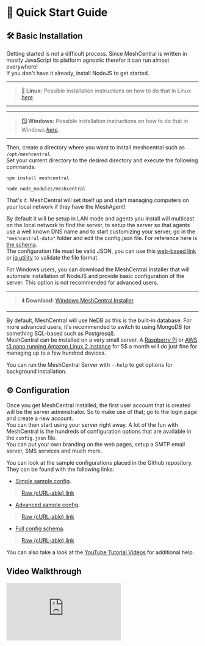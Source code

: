 # 🚀 Quick Start Guide

## 🛠️ Basic Installation

Getting started is not a difficult process. Since MeshCentral is written in mostly JavaScript its platform agnostic therefor it can run almost everywhere!<br>
If you don't have it already, install NodeJS to get started.

---
> **🐧 Linux:**
> Possible installation instructions on how to do that in Linux *[here](https://nodejs.org/en/download/package-manager/all)*.<br>
---

---
> **🪟 Windows:**
> Possible installation instructions on how to do that in Windows *[here](https://nodejs.org/en)*.<br>
---

Then, create a directory where you want to install meshcentral such as `/opt/meshcentral`.<br>
Set your current directory to the desired directory and execute the following commands:

```shell
npm install meshcentral
```

```shell
node node_modules/meshcentral
```

That's it. MeshCentral will set itself up and start managing computers on your local network if they have the MeshAgent!<br>

By default it will be setup in LAN mode and agents you install will multicast on the local network to find the server, to setup the server so that agents use a well known DNS name and to start customizing your server, go in the `"meshcentral-data"` folder and edit the config.json file. For reference here is [the schema](https://github.com/Ylianst/MeshCentral/blob/master/meshcentral-config-schema.json).<br>
The configuration file must be valid JSON, you can use this [web-based link](https://duckduckgo.com/?va=j&t=hc&q=json+lint&ia=answer) or [jq utility](https://jqlang.org/) to validate the file format.

For Windows users, you can download the MeshCentral Installer that will automate installation of NodeJS and provide basic configuration of the server. This option is not recommended for advanced users.

---
> **⬇️ Download:**
[Windows MeshCentral Installer](https://meshcentral.com/tools/MeshCentralInstaller.exe)

---

By default, MeshCentral will use NeDB as this is the built-in database. For more advanced users, it's recommended to switch to using MongoDB (or something SQL-based such as Postgresql).<br>
MeshCentral can be installed on a very small server. A [Raspberry Pi](https://www.raspberrypi.org/) or [AWS t3.nano running Amazon Linux 2 instance](https://aws.amazon.com/ec2/pricing/on-demand/) for 5$ a month will do just fine for managing up to a few hundred devices.

You can run the MeshCentral Server with `--help` to get options for background installation.

## ⚙️ Configuration

Once you get MeshCentral installed, the first user account that is created will be the server administrator. So to make use of that; go to the login page and create a new account.<br>
You can then start using your server right away. A lot of the fun with MeshCentral is the hundreds of configuration options that are available in the `config.json` file.<br>
You can put your own branding on the web pages, setup a SMTP email server, SMS services and much more.

You can look at the sample configurations placed in the Github repository. They can be found with the following links:

- [Simple sample config](https://github.com/Ylianst/MeshCentral/blob/master/sample-config.json).
> [Raw (cURL-able) link](https://raw.githubusercontent.com/Ylianst/MeshCentral/refs/heads/master/sample-config.json)
- [Advanced sample config](https://github.com/Ylianst/MeshCentral/blob/master/sample-config-advanced.json).
> [Raw (cURL-able) link](https://raw.githubusercontent.com/Ylianst/MeshCentral/refs/heads/master/sample-config-advanced.json)
- [Full config schema](https://github.com/Ylianst/MeshCentral/blob/master/meshcentral-config-schema.json).
> [Raw (cURL-able) link](https://raw.githubusercontent.com/Ylianst/MeshCentral/refs/heads/master/meshcentral-config-schema.json)

You can also take a look at the [YouTube Tutorial Videos](https://www.youtube.com/@MeshCentral/videos) for additional help.

## Video Walkthrough

<div class="video-wrapper">
  <iframe src="https://www.youtube.com/embed/LSiWuu71k_U" frameborder="0" allowfullscreen></iframe>
</div>
